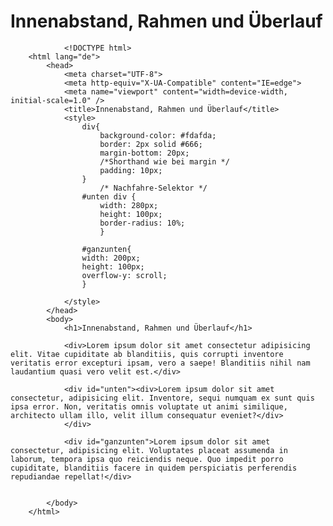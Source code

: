 # Innenabstand, Rahmen und Überlauf


				<!DOCTYPE html> 
		<html lang="de">
			<head>
				<meta charset="UTF-8">
				<meta http-equiv="X-UA-Compatible" content="IE=edge">
				<meta name="viewport" content="width=device-width, initial-scale=1.0" />
				<title>Innenabstand, Rahmen und Überlauf</title>
				<style>
					div{
						background-color: #fdafda;
						border: 2px solid #666;
						margin-bottom: 20px;
						/*Shorthand wie bei margin */
						padding: 10px;
					}
						/* Nachfahre-Selektor */
					#unten div {
						width: 280px;
						height: 100px;
						border-radius: 10%;
						}

					#ganzunten{
					width: 200px;
					height: 100px;
					overflow-y: scroll;
					}

				</style>
			</head>
			<body>
				<h1>Innenabstand, Rahmen und Überlauf</h1>

				<div>Lorem ipsum dolor sit amet consectetur adipisicing elit. Vitae cupiditate ab blanditiis, quis corrupti inventore veritatis error excepturi ipsam, vero a saepe! Blanditiis nihil nam laudantium quasi vero velit est.</div>

				<div id="unten"><div>Lorem ipsum dolor sit amet consectetur, adipisicing elit. Inventore, sequi numquam ex sunt quis ipsa error. Non, veritatis omnis voluptate ut animi similique, architecto ullam illo, velit illum consequatur eveniet?</div>
				</div>

				<div id="ganzunten">Lorem ipsum dolor sit amet consectetur, adipisicing elit. Voluptates placeat assumenda in laborum, tempora ipsa quo reiciendis neque. Quo impedit porro cupiditate, blanditiis facere in quidem perspiciatis perferendis repudiandae repellat!</div>


			</body>
		</html>
